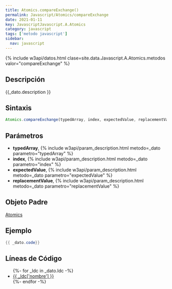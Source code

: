 ```yaml
---
title: Atomics.compareExchange()
permalink: Javascript/Atomics/compareExchange
date: 2021-01-11
key: JavascriptJavascript.A.Atomics
category: javascript
tags: ['metodo javascript']
sidebar: 
  nav: javascript
---
```


{% include w3api/datos.html clase=site.data.Javascript.A.Atomics.metodos valor="compareExchange" %}

## Descripción
{{_dato.description }}

## Sintaxis
~~~javascript
Atomics.compareExchange(typedArray, index, expectedValue, replacementValue)
~~~

## Parámetros
* **typedArray**,  {% include w3api/param_description.html metodo=_dato parametro="typedArray" %}
* **index**,  {% include w3api/param_description.html metodo=_dato parametro="index" %}
* **expectedValue**,  {% include w3api/param_description.html metodo=_dato parametro="expectedValue" %}
* **replacementValue**,  {% include w3api/param_description.html metodo=_dato parametro="replacementValue" %}

## Objeto Padre
[Atomics](/javascript/Atomics/)

## Ejemplo
~~~java
{{ _dato.code}}
~~~

## Líneas de Código
<ul>
{%- for _ldc in _dato.ldc -%}
   <li>
       <a href="{{_ldc['url'] }}">{{ _ldc['nombre'] }}</a>
   </li>
{%- endfor -%}
</ul>
